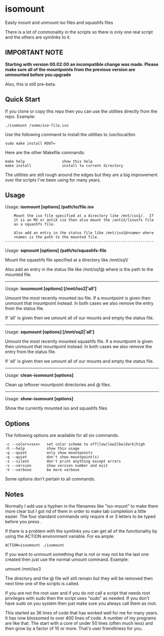 # isomount
Easily mount and unmount iso files and squashfs files

There is a lot of commonality in the scripts so there is
only one real script and the others are symlinks to it.

IMPORTANT NOTE
--------------
**Starting with version 00.02.00 an incompatible change was made.
Please make sure all of the mountpoints from the previous
version are unmounted before you upgrade**

Also, this is still pre-beta.


Quick Start
-----------
If you clone or copy this repo then you can use the utilities
directly from the repo.  Example:

    ./isomount /some/iso-file.iso

Use the following command to install the utilities to /usr/local/bin

    sudo make install ROOT=

Here are the other Makefile commands:

    make help                 show this help
    make install              install to current directory

The utilities are still rough around the edges but they are a big
improvement over the scripts I've been using for many years.

Usage
-----
Usage: **isomount [options] /path/to/file.iso**

        Mount the iso file specified at a directory like /mnt/iso1/.  If
        it is an MX or antiX iso then also mount the /antiX/linuxfs file
        as a squashfs file.

        Also add an entry in the status file like /mnt/iso1@<name> where
        <name> is the path to the mounted file.
    --------------------------------------------------------------------

Usage: **sqmount [options] /path/to/squashfs-file**

Mount the squashfs file specified at a directory like /mnt/sq1/

Also add an entry in the status file like /mnt/sq1@<name> where
<name> is the path to the mounted file.

--------------------------------------------------------------------

Usage: **isoumount [options] [/mnt/iso2|'all']**

Umount the most recently mounted iso file.  If a mountpoint is
given then unmount that mountpoint instead.  In both cases we also
remove the entry from the status file.

If 'all' is given then we umount all of our mounts and empty
the status file.

-------------------------------------------------------------------


Usage: **squmount [options] [/mnt/sq2|'all']**

Umount the most recently mounted squashfs file.  If a mountpoint is
given then unmount that mountpoint instead.  In both cases we also
remove the entry from the status file.

If 'all' is given then we umount all of our mounts and empty
the status file.

--------------------------------------------------------------------

Usage: **clean-isomount [options]**

Clean up leftover mountpoint directories and @ files.

--------------------------------------------------------------------

Usage: **show-isomount [options]**

Show the currently mounted iso and squashfs files

Options
-------

The following options are available for all six commands.

    -c --color=<xxx>   set color scheme to off|low|low2|bw|dark|high
    -h --help          show this usage
    -q --quiet         only show mountpoints
    -q --quiet         don't show mountpoint(s)
    -s --silent        don't print anything except errors
    -v --version       show version number and exit
    -V --verbose       be more verbose

Some options don't pertain to all commands.


Notes
-----
Normally I add use a hyphen in the filenames like "iso-mount" to
make them more clear but I got rid of them in order to make
tab completion a little easier.  The four standard commands only
require 4 or 3 letters to be typed before you press <Tab>.

If there is a problem with the symlinks you can get all of the
functionality by using the ACTION environment variable.  For
ea ample:

    ACTION=isoumount ./isomount

If you want to unmount something that is not or may not be
the last one created then just use the normal umount command.
Example:

   umount /mnt/iso3

The directory and the @ file will still remain but they
will be removed then next time one of the scripts is called.

If you are not the root user and if you do not call a script that
needs root privileges with sudo then the script uses "sudo" as
needed.  If you don't have sudo on you system then just make sure
you always call them as root.

This started as 36 lines of code that has worked well for me
for many years. It has now blossomed to over 400 lines of
code.  A number of my programs are like that.  The start
with a core of under 50 lines (often much less) and then
grow by a factor of 10 or more.  That's user friendliness
for you.
